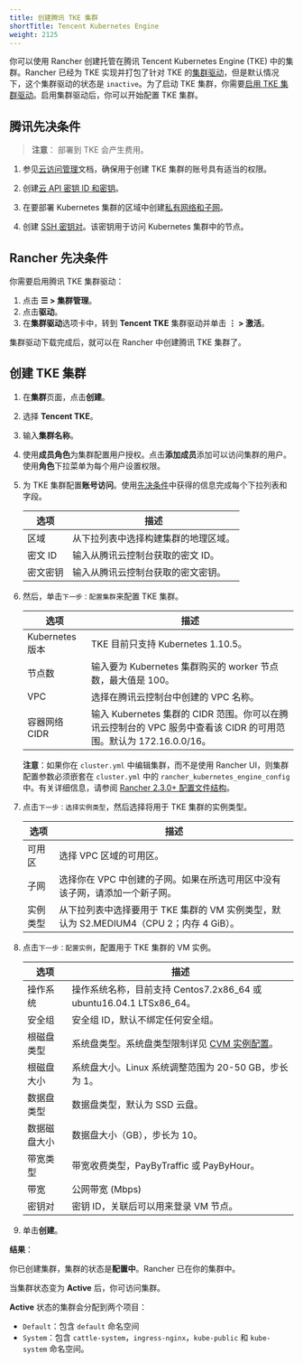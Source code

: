 ```yaml
---
title: 创建腾讯 TKE 集群
shortTitle: Tencent Kubernetes Engine
weight: 2125
---
```


你可以使用 Rancher 创建托管在腾讯 Tencent Kubernetes Engine (TKE) 中的集群。Rancher 已经为 TKE 实现并打包了针对 TKE 的[集群驱动]({{<baseurl>}}/rancher/v2.6/en/admin-settings/drivers/cluster-drivers/)，但是默认情况下，这个集群驱动的状态是 `inactive`。为了启动 TKE 集群，你需要[启用 TKE 集群驱动]({{<baseurl>}}/rancher/v2.6/en/admin-settings/drivers/cluster-drivers/#activating-deactivating-cluster-drivers)。启用集群驱动后，你可以开始配置 TKE 集群。

## 腾讯先决条件

> **注意**：
> 部署到 TKE 会产生费用。

1. 参见[云访问管理](https://intl.cloud.tencent.com/document/product/598/10600)文档，确保用于创建 TKE 集群的账号具有适当的权限。

2. 创建[云 API 密钥 ID 和密钥](https://console.cloud.tencent.com/capi)。

3. 在要部署 Kubernetes 集群的区域中创建[私有网络和子网](https://intl.cloud.tencent.com/document/product/215/4927)。

4. 创建 [SSH 密钥对](https://intl.cloud.tencent.com/document/product/213/6092)。该密钥用于访问 Kubernetes 集群中的节点。

## Rancher 先决条件

你需要启用腾讯 TKE 集群驱动：

1. 点击 **☰ > 集群管理**。
1. 点击**驱动**。
1. 在**集群驱动**选项卡中，转到 **Tencent TKE** 集群驱动并单击 **⋮ > 激活**。

集群驱动下载完成后，就可以在 Rancher 中创建腾讯 TKE 集群了。

## 创建 TKE 集群

1. 在**集群**页面，点击**创建**。

2. 选择 **Tencent TKE**。

3. 输入**集群名称**。

4. 使用**成员角色**为集群配置用户授权。点击**添加成员**添加可以访问集群的用户。使用**角色**下拉菜单为每个用户设置权限。

5. 为 TKE 集群配置**账号访问**。使用[先决条件](#prerequisites-in-tencent)中获得的信息完成每个下拉列表和字段。

   | 选项     | 描述                                 |
   | -------- | ------------------------------------ |
   | 区域     | 从下拉列表中选择构建集群的地理区域。 |
   | 密文 ID  | 输入从腾讯云控制台获取的密文 ID。    |
   | 密文密钥 | 输入从腾讯云控制台获取的密文密钥。   |

6. 然后，单击`下一步：配置集群`来配置 TKE 集群。

   | 选项            | 描述                                                                                                              |
   | --------------- | ----------------------------------------------------------------------------------------------------------------- |
   | Kubernetes 版本 | TKE 目前只支持 Kubernetes 1.10.5。                                                                                |
   | 节点数          | 输入要为 Kubernetes 集群购买的 worker 节点数，最大值是 100。                                                      |
   | VPC             | 选择在腾讯云控制台中创建的 VPC 名称。                                                                             |
   | 容器网络 CIDR   | 输入 Kubernetes 集群的 CIDR 范围。你可以在腾讯云控制台的 VPC 服务中查看该 CIDR 的可用范围。默认为 172.16.0.0/16。 |

   **注意**：如果你在 `cluster.yml` 中编辑集群，而不是使用 Rancher UI，则集群配置参数必须嵌套在 `cluster.yml` 中的 `rancher_kubernetes_engine_config` 中。有关详细信息，请参阅 [Rancher 2.3.0+ 配置文件结构]({{<baseurl>}}/rancher/v2.6/en/cluster-provisioning/rke-clusters/options/#config-file-structure-in-rancher-v2-3-0)。

7. 点击`下一步：选择实例类型`，然后选择将用于 TKE 集群的实例类型。

   | 选项     | 描述                                                                                    |
   | -------- | --------------------------------------------------------------------------------------- |
   | 可用区   | 选择 VPC 区域的可用区。                                                                 |
   | 子网     | 选择你在 VPC 中创建的子网。如果在所选可用区中没有该子网，请添加一个新子网。             |
   | 实例类型 | 从下拉列表中选择要用于 TKE 集群的 VM 实例类型，默认为 S2.MEDIUM4（CPU 2；内存 4 GiB）。 |

8. 点击`下一步：配置实例`，配置用于 TKE 集群的 VM 实例。

   | 选项         | 描述                                                                                                  |
   | ------------ | ----------------------------------------------------------------------------------------------------- |
   | 操作系统     | 操作系统名称，目前支持 Centos7.2x86_64 或 ubuntu16.04.1 LTSx86_64。                                   |
   | 安全组       | 安全组 ID，默认不绑定任何安全组。                                                                     |
   | 根磁盘类型   | 系统盘类型。系统盘类型限制详见 [CVM 实例配置](https://cloud.tencent.com/document/product/213/11518)。 |
   | 根磁盘大小   | 系统盘大小。Linux 系统调整范围为 20-50 GB，步长为 1。                                                 |
   | 数据盘类型   | 数据盘类型，默认为 SSD 云盘。                                                                         |
   | 数据磁盘大小 | 数据盘大小（GB），步长为 10。                                                                         |
   | 带宽类型     | 带宽收费类型，PayByTraffic 或 PayByHour。                                                             |
   | 带宽         | 公网带宽 (Mbps)                                                                                       |
   | 密钥对       | 密钥 ID，关联后可以用来登录 VM 节点。                                                                 |

9. 单击**创建**。

**结果**：

你已创建集群，集群的状态是**配置中**。Rancher 已在你的集群中。

当集群状态变为 **Active** 后，你可访问集群。

**Active** 状态的集群会分配到两个项目：

- `Default`：包含 `default` 命名空间
- `System`：包含 `cattle-system`，`ingress-nginx`，`kube-public` 和 `kube-system` 命名空间。
